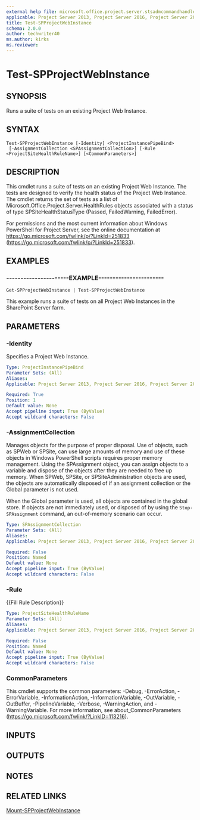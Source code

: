 ```yaml
---
external help file: microsoft.office.project.server.stsadmcommandhandler.dll-help.xml
applicable: Project Server 2013, Project Server 2016, Project Server 2019
title: Test-SPProjectWebInstance
schema: 2.0.0
author: techwriter40
ms.author: kirks
ms.reviewer:
---
```


# Test-SPProjectWebInstance

## SYNOPSIS
Runs a suite of tests on an existing Project Web Instance.

## SYNTAX

```
Test-SPProjectWebInstance [-Identity] <ProjectInstancePipeBind>
 [-AssignmentCollection <SPAssignmentCollection>] [-Rule <ProjectSiteHealthRuleName>] [<CommonParameters>]
```

## DESCRIPTION
This cmdlet runs a suite of tests on an existing Project Web Instance.
The tests are designed to verify the health status of the Project Web Instance.
The cmdlet returns the set of tests as a list of Microsoft.Office.Project.Server.HealthRules objects associated with a status of type SPSiteHealthStatusType (Passed, FailedWarning, FailedError).

For permissions and the most current information about Windows PowerShell for Project Server, see the online documentation at https://go.microsoft.com/fwlink/p/?LinkId=251833 (https://go.microsoft.com/fwlink/p/?LinkId=251833).

## EXAMPLES

### ----------------------EXAMPLE-----------------------
```
Get-SPProjectWebInstance | Test-SPProjectWebInstance
```

This example runs a suite of tests on all Project Web Instances in the SharePoint Server farm.

## PARAMETERS

### -Identity
Specifies a Project Web Instance.

```yaml
Type: ProjectInstancePipeBind
Parameter Sets: (All)
Aliases: 
Applicable: Project Server 2013, Project Server 2016, Project Server 2019

Required: True
Position: 1
Default value: None
Accept pipeline input: True (ByValue)
Accept wildcard characters: False
```

### -AssignmentCollection
Manages objects for the purpose of proper disposal.
Use of objects, such as SPWeb or SPSite, can use large amounts of memory and use of these objects in Windows PowerShell scripts requires proper memory management.
Using the SPAssignment object, you can assign objects to a variable and dispose of the objects after they are needed to free up memory.
When SPWeb, SPSite, or SPSiteAdministration objects are used, the objects are automatically disposed of if an assignment collection or the Global parameter is not used.

When the Global parameter is used, all objects are contained in the global store.
If objects are not immediately used, or disposed of by using the `Stop-SPAssignment` command, an out-of-memory scenario can occur.

```yaml
Type: SPAssignmentCollection
Parameter Sets: (All)
Aliases: 
Applicable: Project Server 2013, Project Server 2016, Project Server 2019

Required: False
Position: Named
Default value: None
Accept pipeline input: True (ByValue)
Accept wildcard characters: False
```

### -Rule
{{Fill Rule Description}}

```yaml
Type: ProjectSiteHealthRuleName
Parameter Sets: (All)
Aliases: 
Applicable: Project Server 2013, Project Server 2016, Project Server 2019

Required: False
Position: Named
Default value: None
Accept pipeline input: True (ByValue)
Accept wildcard characters: False
```

### CommonParameters
This cmdlet supports the common parameters: -Debug, -ErrorAction, -ErrorVariable, -InformationAction, -InformationVariable, -OutVariable, -OutBuffer, -PipelineVariable, -Verbose, -WarningAction, and -WarningVariable. For more information, see about_CommonParameters (https://go.microsoft.com/fwlink/?LinkID=113216).

## INPUTS

## OUTPUTS

## NOTES

## RELATED LINKS

[Mount-SPProjectWebInstance](Mount-SPProjectWebInstance.md)
